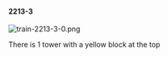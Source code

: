 #### 2213-3
![train-2213-3-0.png](https://github.com/lil-lab/nlvr/raw/master/nlvr/train/images/56/train-2213-3-0.png "train-2213-3-0.png")

There is 1 tower with a yellow block at the top